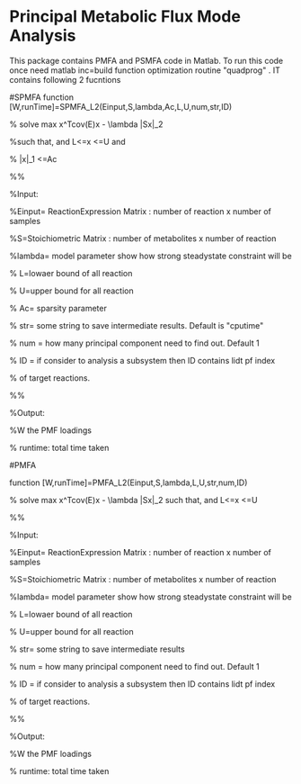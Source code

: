 # Principal Metabolic Flux Mode Analysis
This package contains PMFA and PSMFA code in Matlab. To run this code once need matlab inc=build function optimization routine "quadprog" . IT contains following 2 fucntions

#SPMFA
function [W,runTime]=SPMFA_L2(Einput,S,lambda,Ac,L,U,num,str,ID)

% solve max x^Tcov(E)x - \lambda \|Sx\|_2 

%such that, and L<=x <=U and

% \|x\|_1 <=Ac

%%

%Input:

%Einput= ReactionExpression Matrix : number of reaction x number of samples

%S=Stoichiometric Matrix : number of metabolites x number of reaction

%lambda= model parameter show how strong steadystate constraint will be

% L=lowaer bound of all reaction

% U=upper bound for all reaction

% Ac= sparsity parameter

% str= some string to save intermediate results. Default is "cputime"

% num = how many principal component need to find out. Default 1

% ID = if consider to analysis a subsystem then ID contains lidt pf index

% of target reactions.

%%

%Output:

%W the PMF loadings

% runtime: total time taken

#PMFA

function [W,runTime]=PMFA_L2(Einput,S,lambda,L,U,str,num,ID)

% solve max x^Tcov(E)x - \lambda \|Sx\|_2 such that, and L<=x <=U

%%

%Input:

%Einput= ReactionExpression Matrix : number of reaction x number of samples

%S=Stoichiometric Matrix : number of metabolites x number of reaction

%lambda= model parameter show how strong steadystate constraint will be

% L=lowaer bound of all reaction

% U=upper bound for all reaction

% str= some string to save intermediate results

% num = how many principal component need to find out. Default 1

% ID = if consider to analysis a subsystem then ID contains lidt pf index

% of target reactions.

%%

%Output:

%W the PMF loadings

% runtime: total time taken

